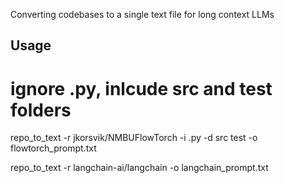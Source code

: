 Converting codebases to a single text file for long context LLMs

## Usage

# ignore .py, inlcude src and test folders
 repo_to_text -r jkorsvik/NMBUFlowTorch -i .py -d src test -o flowtorch_prompt.txt 

 repo_to_text -r langchain-ai/langchain -o langchain_prompt.txt